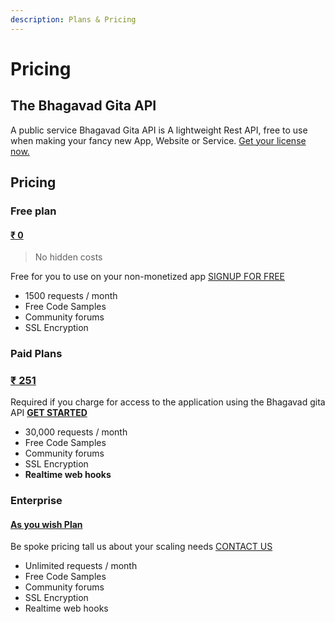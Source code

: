 ```yaml
---
description: Plans & Pricing
---
```


# Pricing

## The Bhagavad Gita API

A public service Bhagavad Gita API is A lightweight Rest API, free to use when making your fancy new App, Website or Service. [Get your license now.](pricing.md#pricing)

## Pricing

### Free plan

#### [₹ 0](https://docs.google.com/forms/d/e/1FAIpQLSe6Q8rxWo3XRh5u58Hs2_-CVe1HnAIynNV8BPwe9KmEeBZaWQ/viewform)

> No hidden costs

Free for you to use on your non-monetized app [SIGNUP FOR FREE](https://docs.google.com/forms/d/e/1FAIpQLSe6Q8rxWo3XRh5u58Hs2_-CVe1HnAIynNV8BPwe9KmEeBZaWQ/viewform)

* 1500 requests / month
* Free Code Samples
* Community forums
* SSL Encryption

### **Paid Plans**

### [₹ 251](mailto:vedic.scriptures@outlook.com)

Required if you charge for access to the application using the Bhagavad gita API [**GET STARTED**](mailto:vedic.scriptures@outlook.com)

* 30,000 requests / month
* Free Code Samples
* Community forums
* SSL Encryption
* **Realtime web hooks**

### **Enterprise**

#### [As you wish Plan](mailto:vedic.scriptures@outlook.com)

Be spoke pricing tall us about your scaling needs [CONTACT US](mailto:vedic.scriptures@outlook.com)

* Unlimited requests / month
* Free Code Samples
* Community forums
* SSL Encryption
* Realtime web hooks

